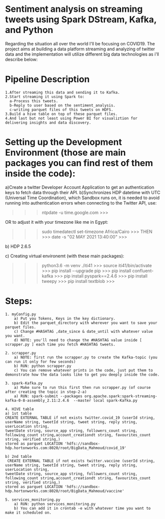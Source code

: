 # Sentiment analysis on streaming tweets using Spark DStream, Kafka, and Python
Regarding the situation all over the world I'll be focusing on COVID19.
The project aims at building a data platform streaming and analyzing of twitter data and the implementation will utilize different big data technologies as i'll describe below:

# Pipeline Description
    1.After streaming this data and sending it to Kafka.
    2.Start streaming it using Spark to:
      a-Process this tweets.
      b-Reply to user based on the sentiment_analysis.
      c-writing parquet files of this tweets on HDFS.
    3.Build a hive table on top of these parquet files.
    4.And last but not least using Power BI for visualiztion for delivering insights and data discovery.

# Setting up the Development Environment (those are main packages you can find rest of them inside the code):
  a)Create a twitter Developer Account Application to get an authentication keys to fetch data through their API.
  b)Synchronizes HDP datetime with UTC (Universal Time Coordination), which Sandbox runs on, it is needed to avoid running into authentication errors when connecting to the Twitter API, use: 
  >>> ntpdate -u time.google.com >>>
  
  OR to adjust it with your timezone like me in Egypt:
  
  >>> sudo timedatectl set-timezone Africa/Cairo >>>
  >>> THEN >>> date -s "02 MAY 2021 13:40:00" >>>
  
  b) HDP 2.6.5
  
  c) Creating virtual environemt (with these main packages):
   >>> python3.6 -m venv ./iti41 >>>
   >>> source iti41/bin/activate >>>
   >>> pip install --upgrade pip >>>
   >>> pip install confluent-kafka >>>
   >>> pip install pyspark==2.4.6 >>>
   >>> pip install tweepy >>>
   >>> pip install textblob >>>
 
   # Steps:
    1. myConfig.py
        a) Put you Tokens, Keys in the key dictionary.
        b) Edit the parquet_directory with wherever you want to save your parquet files.
        c) Change #HASHTAG ,date_since & date_until with whatever value you want.
        d) NOTE: you'll need to change the #HASHTAG value inside [ scrapper.py ] each time you fetch #HASHTAG tweets.

    2. scrapper.py
        a) NOTE: first run the scrapper.py to create the Kafka-topic (you can run it only for few seconds)  
        b) RUN: python scrapper.py
        c) You can remove whatever prints in the code, just put them to demonstrate how the data looks like to get you deeply inside the code.

    3. spark-Kafka.py
        a) Make sure to run this first then run scrapper.py (of course after creating the topic in step-2-a)
        a) RUN: spark-submit --packages org.apache.spark:spark-streaming-kafka-0-8-assembly_2.11:2.4.6  --master local spark-Kafka.py

    4. HIVE table
    a) 1st table
    CREATE EXTERNAL TABLE if not exists twitter.covid_19 (userId string, userName string, tweetId string, tweet string, reply string, userLocation string,
    tweetDate string, source_app string, followers_count string, following_count string,account_creationdt string, favourites_count string, verified string,)
    stored as parquet LOCATION 'hdfs://sandbox-hdp.hortonworks.com:8020/root/BigData_Mahmoud/covid_19' 

    b) 2nd table
     CREATE EXTERNAL TABLE if not exists twitter.vaccine (userId string, userName string, tweetId string, tweet string, reply string, userLocation string,
    tweetDate string, source_app string, followers_count string, following_count string,account_creationdt string, favourites_count string, verified string,)
    stored as parquet LOCATION 'hdfs://sandbox-hdp.hortonworks.com:8020/root/BigData_Mahmoud/vaccine'
    
    5. services_monitoring.py
        a) RUN: python services_monitoring.py
        b) You can add it in crontab -e with whatever time you want to make it scheduled on.
